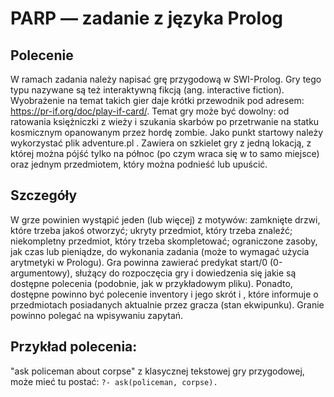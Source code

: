 # PARP — zadanie z języka Prolog

## Polecenie
W ramach zadania należy napisać grę przygodową w SWI-Prolog. Gry tego typu nazywane są też interaktywną fikcją (ang. interactive fiction). Wyobrażenie na temat takich gier daje krótki przewodnik pod adresem: https://pr-if.org/doc/play-if-card/. Temat gry może być dowolny: od ratowania księżniczki z wieży i szukania skarbów po przetrwanie na statku kosmicznym opanowanym przez hordę zombie. Jako punkt startowy należy wykorzystać plik adventure.pl . Zawiera on
szkielet gry z jedną lokacją, z której można pójść tylko na północ (po czym wraca się w to samo miejsce) oraz jednym przedmiotem, który można podnieść lub upuścić. 

## Szczegóły
W grze powinien wystąpić jeden (lub więcej) z motywów: zamknięte drzwi, które trzeba jakoś otworzyć; ukryty przedmiot, który trzeba znaleźć; niekompletny przedmiot, który trzeba skompletować; ograniczone zasoby, jak czas lub pieniądze, do wykonania zadania (może to wymagać użycia arytmetyki w Prologu). Gra powinna zawierać predykat start/0 (0-argumentowy), służący do rozpoczęcia gry i dowiedzenia się jakie są dostępne polecenia (podobnie, jak w przykładowym pliku). Ponadto, dostępne powinno być polecenie inventory i jego skrót i , które informuje o przedmiotach posiadanych aktualnie przez gracza (stan ekwipunku). Granie powinno polegać na wpisywaniu zapytań.

## Przykład polecenia:
"ask policeman about corpse" z klasycznej tekstowej gry przygodowej, może mieć tu postać:
``?- ask(policeman, corpse).``
